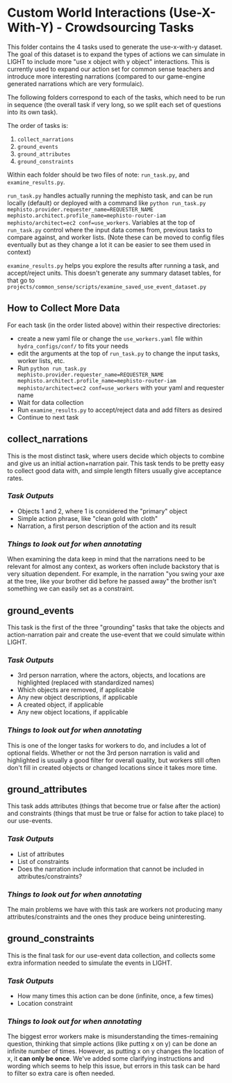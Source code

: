# Custom World Interactions (Use-X-With-Y) - Crowdsourcing Tasks

This folder contains the 4 tasks used to generate the use-x-with-y dataset. The goal of this dataset is to expand the types of actions we can simulate in LIGHT to include more "use x object with y object" interactions. This is currently used to expand our action set for common sense teachers and introduce more interesting narrations (compared to our game-engine generated narrations which are very formulaic).

The following folders correspond to each of the tasks, which need to be run in sequence (the overall task if very long, so we split each set of questions into its own task).

The order of tasks is:
1. `collect_narrations`
2. `ground_events`
3. `ground_attributes`
4. `ground_constraints`

Within each folder should be two files of note: `run_task.py`, and `examine_results.py`. 

`run_task.py` handles actually running the mephisto task, and can be run locally (default) or deployed with a command like `python run_task.py mephisto.provider.requester_name=REQUESTER_NAME mephisto.architect.profile_name=mephisto-router-iam mephisto/architect=ec2 conf=use_workers`. Variables at the top of `run_task.py` control where the input data comes from, previous tasks to compare against, and worker lists. (Note these can be moved to config files eventually but as they change a lot it can be easier to see them used in context)

`examine_results.py` helps you explore the results after running a task, and accept/reject units. This doesn't generate any summary dataset tables, for that go to `projects/common_sense/scripts/examine_saved_use_event_dataset.py`

## How to Collect More Data

For each task (in the order listed above) within their respective directories:
* create a new yaml file or change the `use_workers.yaml` file within `hydra_configs/conf/` to fits your needs
* edit the arguments at the top of `run_task.py` to change the input tasks, worker lists, etc.
* Run `python run_task.py mephisto.provider.requester_name=REQUESTER_NAME mephisto.architect.profile_name=mephisto-router-iam mephisto/architect=ec2 conf=use_workers` with your yaml and requester name
* Wait for data collection
* Run `examine_results.py` to accept/reject data and add filters as desired
* Continue to next task

## collect_narrations

This is the most distinct task, where users decide which objects to combine and give us an initial action+narration pair. This task tends to be pretty easy to collect good data with, and simple length filters usually give acceptance rates. 

### _Task Outputs_

* Objects 1 and 2, where 1 is considered the "primary" object
* Simple action phrase, like "clean gold with cloth"
* Narration, a first person description of the action and its result


### _Things to look out for when annotating_

When examining the data keep in mind that the narrations need to be relevant for almost any context, as workers often include backstory that is very situation dependent. For example, in the narration "you swing your axe at the tree, like your brother did before he passed away" the brother isn't something we can easily set as a constraint.

## ground_events

This task is the first of the three "grounding" tasks that take the objects and action-narration pair and create the use-event that we could simulate within LIGHT. 

### _Task Outputs_

* 3rd person narration, where the actors, objects, and locations are highlighted (replaced with standardized names)
* Which objects are removed, if applicable
* Any new object descriptions, if applicable
* A created object, if applicable
* Any new object locations, if applicable

### _Things to look out for when annotating_

This is one of the longer tasks for workers to do, and includes a lot of optional fields. Whether or not the 3rd person narration is valid and highlighted is usually a good filter for overall quality, but workers still often don't fill in created objects or changed locations since it takes more time.

## ground_attributes

This task adds attributes (things that become true or false after the action) and constraints (things that must be true or false for action to take place) to our use-events. 

### _Task Outputs_

* List of attributes
* List of constraints
* Does the narration include information that cannot be included in attributes/constraints?

### _Things to look out for when annotating_

The main problems we have with this task are workers not producing many attributes/constraints and the ones they produce being uninteresting. 

## ground_constraints

This is the final task for our use-event data collection, and collects some extra information needed to simulate the events in LIGHT.

### _Task Outputs_

* How many times this action can be done (infinite, once, a few times)
* Location constraint

### _Things to look out for when annotating_

The biggest error workers make is misunderstanding the times-remaining question, thinking that simple actions (like putting x on y) can be done an infinite number of times. However, as putting x on y changes the location of x, it **can only be once**. We've added some clarifying instructions and wording which seems to help this issue, but errors in this task can be hard to filter so extra care is often needed. 

